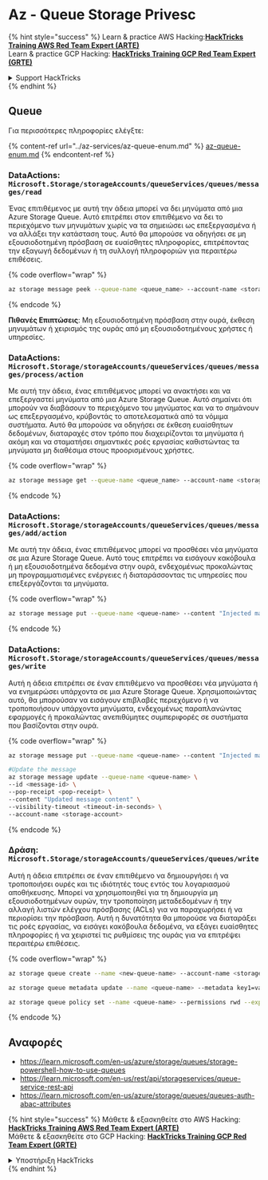 # Az - Queue Storage Privesc

{% hint style="success" %}
Learn & practice AWS Hacking:<img src="../../../.gitbook/assets/image (1) (1) (1).png" alt="" data-size="line">[**HackTricks Training AWS Red Team Expert (ARTE)**](https://training.hacktricks.xyz/courses/arte)<img src="../../../.gitbook/assets/image (1) (1) (1).png" alt="" data-size="line">\
Learn & practice GCP Hacking: <img src="../../../.gitbook/assets/image (2).png" alt="" data-size="line">[**HackTricks Training GCP Red Team Expert (GRTE)**<img src="../../../.gitbook/assets/image (2).png" alt="" data-size="line">](https://training.hacktricks.xyz/courses/grte)

<details>

<summary>Support HackTricks</summary>

* Check the [**subscription plans**](https://github.com/sponsors/carlospolop)!
* **Join the** 💬 [**Discord group**](https://discord.gg/hRep4RUj7f) or the [**telegram group**](https://t.me/peass) or **follow** us on **Twitter** 🐦 [**@hacktricks\_live**](https://twitter.com/hacktricks_live)**.**
* **Share hacking tricks by submitting PRs to the** [**HackTricks**](https://github.com/carlospolop/hacktricks) and [**HackTricks Cloud**](https://github.com/carlospolop/hacktricks-cloud) github repos.

</details>
{% endhint %}

## Queue

Για περισσότερες πληροφορίες ελέγξτε:

{% content-ref url="../az-services/az-queue-enum.md" %}
[az-queue-enum.md](../az-services/az-queue-enum.md)
{% endcontent-ref %}

### DataActions: `Microsoft.Storage/storageAccounts/queueServices/queues/messages/read`

Ένας επιτιθέμενος με αυτή την άδεια μπορεί να δει μηνύματα από μια Azure Storage Queue. Αυτό επιτρέπει στον επιτιθέμενο να δει το περιεχόμενο των μηνυμάτων χωρίς να τα σημειώσει ως επεξεργασμένα ή να αλλάξει την κατάσταση τους. Αυτό θα μπορούσε να οδηγήσει σε μη εξουσιοδοτημένη πρόσβαση σε ευαίσθητες πληροφορίες, επιτρέποντας την εξαγωγή δεδομένων ή τη συλλογή πληροφοριών για περαιτέρω επιθέσεις.

{% code overflow="wrap" %}
```bash
az storage message peek --queue-name <queue_name> --account-name <storage_account>
```
{% endcode %}

**Πιθανές Επιπτώσεις**: Μη εξουσιοδοτημένη πρόσβαση στην ουρά, έκθεση μηνυμάτων ή χειρισμός της ουράς από μη εξουσιοδοτημένους χρήστες ή υπηρεσίες.

### DataActions: `Microsoft.Storage/storageAccounts/queueServices/queues/messages/process/action`

Με αυτή την άδεια, ένας επιτιθέμενος μπορεί να ανακτήσει και να επεξεργαστεί μηνύματα από μια Azure Storage Queue. Αυτό σημαίνει ότι μπορούν να διαβάσουν το περιεχόμενο του μηνύματος και να το σημάνουν ως επεξεργασμένο, κρύβοντάς το αποτελεσματικά από τα νόμιμα συστήματα. Αυτό θα μπορούσε να οδηγήσει σε έκθεση ευαίσθητων δεδομένων, διαταραχές στον τρόπο που διαχειρίζονται τα μηνύματα ή ακόμη και να σταματήσει σημαντικές ροές εργασίας καθιστώντας τα μηνύματα μη διαθέσιμα στους προορισμένους χρήστες.

{% code overflow="wrap" %}
```bash
az storage message get --queue-name <queue_name> --account-name <storage_account>
```
{% endcode %}

### DataActions: `Microsoft.Storage/storageAccounts/queueServices/queues/messages/add/action`

Με αυτή την άδεια, ένας επιτιθέμενος μπορεί να προσθέσει νέα μηνύματα σε μια Azure Storage Queue. Αυτό τους επιτρέπει να εισάγουν κακόβουλα ή μη εξουσιοδοτημένα δεδομένα στην ουρά, ενδεχομένως προκαλώντας μη προγραμματισμένες ενέργειες ή διαταράσσοντας τις υπηρεσίες που επεξεργάζονται τα μηνύματα.

{% code overflow="wrap" %}
```bash
az storage message put --queue-name <queue-name> --content "Injected malicious message" --account-name <storage-account>
```
{% endcode %}

### DataActions: `Microsoft.Storage/storageAccounts/queueServices/queues/messages/write`

Αυτή η άδεια επιτρέπει σε έναν επιτιθέμενο να προσθέσει νέα μηνύματα ή να ενημερώσει υπάρχοντα σε μια Azure Storage Queue. Χρησιμοποιώντας αυτό, θα μπορούσαν να εισάγουν επιβλαβές περιεχόμενο ή να τροποποιήσουν υπάρχοντα μηνύματα, ενδεχομένως παραπλανώντας εφαρμογές ή προκαλώντας ανεπιθύμητες συμπεριφορές σε συστήματα που βασίζονται στην ουρά.

{% code overflow="wrap" %}
```bash
az storage message put --queue-name <queue-name> --content "Injected malicious message" --account-name <storage-account>

#Update the message
az storage message update --queue-name <queue-name> \
--id <message-id> \
--pop-receipt <pop-receipt> \
--content "Updated message content" \
--visibility-timeout <timeout-in-seconds> \
--account-name <storage-account>
```
{% endcode %}

### Δράση: `Microsoft.Storage/storageAccounts/queueServices/queues/write`

Αυτή η άδεια επιτρέπει σε έναν επιτιθέμενο να δημιουργήσει ή να τροποποιήσει ουρές και τις ιδιότητές τους εντός του λογαριασμού αποθήκευσης. Μπορεί να χρησιμοποιηθεί για τη δημιουργία μη εξουσιοδοτημένων ουρών, την τροποποίηση μεταδεδομένων ή την αλλαγή λιστών ελέγχου πρόσβασης (ACLs) για να παραχωρήσει ή να περιορίσει την πρόσβαση. Αυτή η δυνατότητα θα μπορούσε να διαταράξει τις ροές εργασίας, να εισάγει κακόβουλα δεδομένα, να εξάγει ευαίσθητες πληροφορίες ή να χειριστεί τις ρυθμίσεις της ουράς για να επιτρέψει περαιτέρω επιθέσεις.

{% code overflow="wrap" %}
```bash
az storage queue create --name <new-queue-name> --account-name <storage-account>

az storage queue metadata update --name <queue-name> --metadata key1=value1 key2=value2 --account-name <storage-account>

az storage queue policy set --name <queue-name> --permissions rwd --expiry 2024-12-31T23:59:59Z --account-name <storage-account>
```
{% endcode %}

## Αναφορές

* https://learn.microsoft.com/en-us/azure/storage/queues/storage-powershell-how-to-use-queues
* https://learn.microsoft.com/en-us/rest/api/storageservices/queue-service-rest-api
* https://learn.microsoft.com/en-us/azure/storage/queues/queues-auth-abac-attributes

{% hint style="success" %}
Μάθετε & εξασκηθείτε στο AWS Hacking:<img src="../../../.gitbook/assets/image (1) (1) (1).png" alt="" data-size="line">[**HackTricks Training AWS Red Team Expert (ARTE)**](https://training.hacktricks.xyz/courses/arte)<img src="../../../.gitbook/assets/image (1) (1) (1).png" alt="" data-size="line">\
Μάθετε & εξασκηθείτε στο GCP Hacking: <img src="../../../.gitbook/assets/image (2).png" alt="" data-size="line">[**HackTricks Training GCP Red Team Expert (GRTE)**<img src="../../../.gitbook/assets/image (2).png" alt="" data-size="line">](https://training.hacktricks.xyz/courses/grte)

<details>

<summary>Υποστήριξη HackTricks</summary>

* Ελέγξτε τα [**σχέδια συνδρομής**](https://github.com/sponsors/carlospolop)!
* **Εγγραφείτε στην** 💬 [**ομάδα Discord**](https://discord.gg/hRep4RUj7f) ή στην [**ομάδα telegram**](https://t.me/peass) ή **ακολουθήστε** μας στο **Twitter** 🐦 [**@hacktricks\_live**](https://twitter.com/hacktricks_live)**.**
* **Μοιραστείτε κόλπα hacking υποβάλλοντας PRs στα** [**HackTricks**](https://github.com/carlospolop/hacktricks) και [**HackTricks Cloud**](https://github.com/carlospolop/hacktricks-cloud) github repos.

</details>
{% endhint %}
